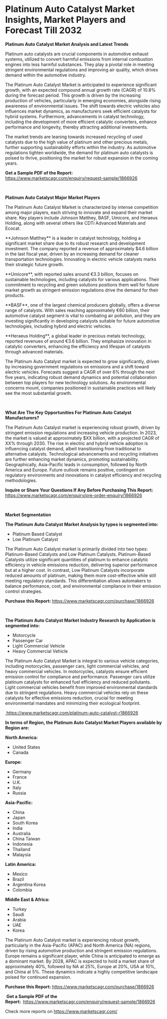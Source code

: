 <p><h1>Platinum Auto Catalyst Market Insights, Market Players and Forecast Till 2032</h1></p><p><strong>Platinum Auto Catalyst Market Analysis and Latest Trends</strong></p>
<p><p>Platinum auto catalysts are crucial components in automotive exhaust systems, utilized to convert harmful emissions from internal combustion engines into less harmful substances. They play a pivotal role in meeting stringent environmental regulations and improving air quality, which drives demand within the automotive industry. </p><p>The Platinum Auto Catalyst Market is anticipated to experience significant growth, with an expected compound annual growth rate (CAGR) of 10.8% during the forecast period. This growth is driven by the increasing production of vehicles, particularly in emerging economies, alongside rising awareness of environmental issues. The shift towards electric vehicles also influences market dynamics, as manufacturers seek efficient catalysts for hybrid systems. Furthermore, advancements in catalyst technology, including the development of more efficient catalytic converters, enhance performance and longevity, thereby attracting additional investments. </p><p>The market trends are leaning towards increased recycling of used catalysts due to the high value of platinum and other precious metals, further supporting sustainability efforts within the industry. As automotive regulations tighten worldwide, the demand for platinum auto catalysts is poised to thrive, positioning the market for robust expansion in the coming years.</p></p>
<p><strong>Get a Sample PDF of the Report:&nbsp;</strong> <a href="https://www.marketscagr.com/enquiry/request-sample/1866926?utm_campaign=2959&utm_medium=2&utm_source=Github&utm_content=ia&utm_term=03042025&utm_id=platinum-auto-catalyst">https://www.marketscagr.com/enquiry/request-sample/1866926</a></p>
<p>&nbsp;</p>
<p><strong>Platinum Auto Catalyst Major Market Players</strong></p>
<p><p>The Platinum Auto Catalyst Market is characterized by intense competition among major players, each striving to innovate and expand their market share. Key players include Johnson Matthey, BASF, Umicore, and Heraeus Holding, along with several others like CDTi Advanced Materials and Ecocat.</p><p>**Johnson Matthey** is a leader in catalyst technology, holding a significant market share due to its robust research and development investment. The company reported a revenue of approximately $4.6 billion in the last fiscal year, driven by an increasing demand for cleaner transportation technologies. Innovating in electric vehicle catalysts marks their strategic future growth.</p><p>**Umicore**, with reported sales around €3.3 billion, focuses on sustainable technologies, including catalysts for various applications. Their commitment to recycling and green solutions positions them well for future market growth as stringent emission regulations drive the demand for their products.</p><p>**BASF**, one of the largest chemical producers globally, offers a diverse range of catalysts. With sales reaching approximately €60 billion, their automotive catalyst segment is vital to combating air pollution, and they are investing significantly in developing catalysts suitable for future automotive technologies, including hybrid and electric vehicles.</p><p>**Heraeus Holding**, a global leader in precious metals technology, reported revenues of around €3.6 billion. They emphasize innovation in catalytic converters, enhancing the efficiency and lifespan of catalysts through advanced materials.</p><p>The Platinum Auto Catalyst market is expected to grow significantly, driven by increasing government regulations on emissions and a shift toward electric vehicles. Forecasts suggest a CAGR of over 6% through the next five years, indicating robust demand dynamics and potential collaboration between top players for new technology solutions. As environmental concerns mount, companies positioned in sustainable practices will likely see the most substantial growth.</p></p>
<p>&nbsp;</p>
<p><strong>What Are The Key Opportunities For Platinum Auto Catalyst Manufacturers?</strong></p>
<p><p>The Platinum Auto Catalyst market is experiencing robust growth, driven by stringent emission regulations and increasing vehicle production. In 2023, the market is valued at approximately $XX billion, with a projected CAGR of XX% through 2030. The rise in electric and hybrid vehicle adoption is influencing catalyst demand, albeit transitioning from traditional to alternative catalysts. Technological advancements and recycling initiatives are further enhancing market dynamics, promoting sustainability. Geographically, Asia-Pacific leads in consumption, followed by North America and Europe. Future outlook remains positive, contingent on regulatory environments and innovations in catalyst efficiency and recycling methodologies.</p></p>
<p><strong>Inquire or Share Your Questions If Any Before Purchasing This Report:</strong> <a href="https://www.marketscagr.com/enquiry/pre-order-enquiry/1866926?utm_campaign=2959&utm_medium=2&utm_source=Github&utm_content=ia&utm_term=03042025&utm_id=platinum-auto-catalyst">https://www.marketscagr.com/enquiry/pre-order-enquiry/1866926</a></p>
<p>&nbsp;</p>
<p><strong>Market Segmentation</strong></p>
<p><strong>The Platinum Auto Catalyst Market Analysis by types is segmented into:</strong></p>
<p><ul><li>Platinum Based Catalyst</li><li>Low Platinum Catalyst</li></ul></p>
<p><p>The Platinum Auto Catalyst market is primarily divided into two types: Platinum-Based Catalysts and Low Platinum Catalysts. Platinum-Based Catalysts utilize significant quantities of platinum to enhance catalytic efficiency in vehicle emissions reduction, delivering superior performance but at a higher cost. In contrast, Low Platinum Catalysts incorporate reduced amounts of platinum, making them more cost-effective while still meeting regulatory standards. This differentiation allows automakers to balance performance, cost, and environmental compliance in their emission control strategies.</p></p>
<p><strong>Purchase this Report:&nbsp;</strong><a href="https://www.marketscagr.com/purchase/1866926?utm_campaign=2959&utm_medium=2&utm_source=Github&utm_content=ia&utm_term=03042025&utm_id=platinum-auto-catalyst">https://www.marketscagr.com/purchase/1866926</a></p>
<p>&nbsp;</p>
<p><strong>The Platinum Auto Catalyst Market Industry Research by Application is segmented into:</strong></p>
<p><ul><li>Motorcycle</li><li>Passenger Car</li><li>Light Commercial Vehicle</li><li>Heavy Commercial Vehicle</li></ul></p>
<p><p>The Platinum Auto Catalyst Market is integral to various vehicle categories, including motorcycles, passenger cars, light commercial vehicles, and heavy commercial vehicles. In motorcycles, catalysts ensure efficient emission control for compliance and performance. Passenger cars utilize platinum catalysts for enhanced fuel efficiency and reduced pollutants. Light commercial vehicles benefit from improved environmental standards due to stringent regulations. Heavy commercial vehicles rely on these catalysts for effective emissions reduction, crucial for meeting environmental mandates and minimizing their ecological footprint.</p></p>
<p><a href="https://www.marketscagr.com/platinum-auto-catalyst-r1866926?utm_campaign=2959&utm_medium=2&utm_source=Github&utm_content=ia&utm_term=03042025&utm_id=platinum-auto-catalyst">&nbsp;https://www.marketscagr.com/platinum-auto-catalyst-r1866926</a></p>
<p><strong>In terms of Region, the Platinum Auto Catalyst Market Players available by Region are:</strong></p>
<p>
    <p> <strong> North America: </strong>
        <ul>
            <li>United States</li>
            <li>Canada</li>
        </ul>
        </p> 
    <p> <strong> Europe: </strong>
        <ul>
            <li>Germany</li>
            <li>France</li>
            <li>U.K.</li>
            <li>Italy</li>
            <li>Russia</li>
        </ul>
        </p> 
    <p> <strong> Asia-Pacific: </strong>
        <ul>
            <li>China</li>
            <li>Japan</li>
            <li>South Korea</li>
            <li>India</li>
            <li>Australia</li>
            <li>China Taiwan</li>
            <li>Indonesia</li>
            <li>Thailand</li>
            <li>Malaysia</li>
        </ul>
        </p> 
    <p> <strong> Latin America: </strong>
        <ul>
            <li>Mexico</li>
            <li>Brazil</li>
            <li>Argentina Korea</li>
            <li>Colombia</li>
        </ul>
        </p> 
    <p> <strong> Middle East & Africa: </strong>
        <ul>
            <li>Turkey</li>
            <li>Saudi</li>
            <li>Arabia</li>
            <li>UAE</li>
            <li>Korea</li>
        </ul>
    </p>
    </p>
<p><p>The Platinum Auto Catalyst market is experiencing robust growth, particularly in the Asia-Pacific (APAC) and North America (NA) regions, driven by rising automotive production and stringent emission regulations. Europe remains a significant player, while China is anticipated to emerge as a dominant market. By 2028, APAC is expected to hold a market share of approximately 40%, followed by NA at 25%, Europe at 20%, USA at 10%, and China at 5%. These dynamics indicate a highly competitive landscape poised for continued expansion.</p></p>
<p><strong>Purchase this Report: </strong><a href="https://www.marketscagr.com/purchase/1866926?utm_campaign=2959&utm_medium=2&utm_source=Github&utm_content=ia&utm_term=03042025&utm_id=platinum-auto-catalyst">https://www.marketscagr.com/purchase/1866926</a></p>
<p>&nbsp;<strong>Get a Sample PDF of the Report:&nbsp;&nbsp;</strong><a href="https://www.marketscagr.com/enquiry/request-sample/1866926?utm_campaign=2959&utm_medium=2&utm_source=Github&utm_content=ia&utm_term=03042025&utm_id=platinum-auto-catalyst">https://www.marketscagr.com/enquiry/request-sample/1866926</a></p>
<p><strong></strong></p>
<p>Check more reports on <a href="https://www.marketscagr.com/?utm_campaign=2959&utm_medium=2&utm_source=Github&utm_content=ia&utm_term=03042025&utm_id=platinum-auto-catalyst">https://www.marketscagr.com/</a></p>